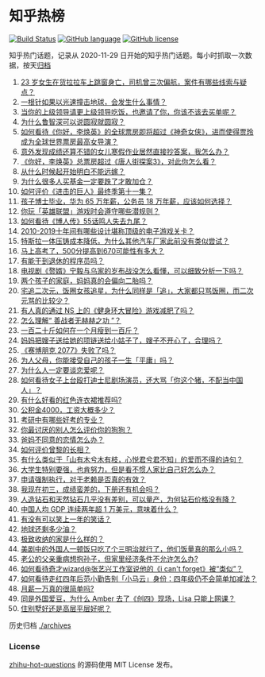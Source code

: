 # 知乎热榜
[![Build Status](https://github.com/ToWeLong/zhihu-hot-questions/workflows/CI/badge.svg)](https://github.com/ToWeLong/zhihu-hot-questions/actions)
[![GitHub language](https://img.shields.io/badge/language-golang-orange.svg)](https://golang.org/)
[![GitHub license](https://img.shields.io/github/license/ToWeLong/zhihu-hot-questions)](https://github.com/ToWeLong/zhihu-hot-questions/blob/main/LICENSE)

知乎热门话题，记录从 2020-11-29 日开始的知乎热门话题。每小时抓取一次数据，按天[归档](./archives)

<!-- BEGIN -->

1. [23 岁女生在货拉拉车上跳窗身亡，司机曾三次偏航，案件有哪些线索与疑点？](https://www.zhihu.com/question/445659561)
1. [一根针如果以光速撞击地球，会发生什么事情？](https://www.zhihu.com/question/445280012)
1. [当你的上级领导请更上级领导吃饭，也邀请了你，你该不该去买单呢？](https://www.zhihu.com/question/440020824)
1. [为什么鲁智深可以说圆寂就圆寂？](https://www.zhihu.com/question/46998574)
1. [如何看待《你好，李焕英》的全球票房即将超过《神奇女侠》，进而使得贾玲成为全球世界票房最高女导演？](https://www.zhihu.com/question/444875318)
1. [意外发现成绩还算不错的女儿寒假作业居然直接抄答案，我怎么办？](https://www.zhihu.com/question/444223188)
1. [《你好，李焕英》总票房超过《唐人街探案3》，对此你怎么看？](https://www.zhihu.com/question/445258008)
1. [从什么时候起开始明白不能远嫁？](https://www.zhihu.com/question/445225135)
1. [为什么很多人买基金一定要跌了才敢加仓？](https://www.zhihu.com/question/440460820)
1. [如何评价《进击的巨人》最终季第十一集？](https://www.zhihu.com/question/445637965)
1. [孩子博士毕业，华为 65 万年薪，公务员 18 万年薪，应该如何选择？](https://www.zhihu.com/question/444289082)
1. [你玩「英雄联盟」游戏时会遵守哪些潜规则？](https://www.zhihu.com/question/444096854)
1. [如何看待《博人传》55话鸣人失去九尾？](https://www.zhihu.com/question/445233652)
1. [2010-2019十年间有哪些设计堪称顶级的电子游戏关卡？](https://www.zhihu.com/question/404998582)
1. [特斯拉一体压铸成本降低，为什么其他汽车厂家此前没有类似尝试？](https://www.zhihu.com/question/445343579)
1. [马上高考了，500分提高到670可能性有多大？](https://www.zhihu.com/question/445324494)
1. [有能干到退休的程序员吗？](https://www.zhihu.com/question/435666995)
1. [电视剧《赘婿》宁毅与乌家的岁布战没怎么看懂，可以细致分析一下吗？](https://www.zhihu.com/question/444757339)
1. [两个孩子的家庭，妈妈真的会偏向二胎吗？](https://www.zhihu.com/question/444552496)
1. [宅追二次元，饭圈女孩追星，为什么同样是「追」，大家都只骂饭圈，而二次元骂的比较少？](https://www.zhihu.com/question/434446919)
1. [有人真的通过 NS 上的《健身环大冒险》游戏减肥了吗？](https://www.zhihu.com/question/359016259)
1. [怎么理解“ 善战者无赫赫之功 ”？](https://www.zhihu.com/question/409246699)
1. [一百二十斤如何在一个月瘦到一百斤？](https://www.zhihu.com/question/412419045)
1. [妈妈把嫂子送给她的项链送给小姑子了，嫂子不开心了，合理吗？](https://www.zhihu.com/question/443569422)
1. [《赛博朋克 2077》失败了吗？](https://www.zhihu.com/question/445240608)
1. [为人父母，你能接受自己的孩子一生「平庸」吗？](https://www.zhihu.com/question/359250781)
1. [为什么人一定要谈恋爱呢？](https://www.zhihu.com/question/444367432)
1. [如何看待女子上台殴打迪士尼剧场演员，还大骂「你这个猪，不配当中国人」？](https://www.zhihu.com/question/445582442)
1. [有什么好看的红色连衣裙推荐吗?](https://www.zhihu.com/question/305567605)
1. [公积金4000，工资大概多少？](https://www.zhihu.com/question/442656404)
1. [考研中有哪些好考的专业？](https://www.zhihu.com/question/347306049)
1. [你最讨厌的别人怎么评价你的狗狗？](https://www.zhihu.com/question/444389363)
1. [爸妈不同意的恋情怎么办？](https://www.zhihu.com/question/424909317)
1. [如何评价曾黎的长相？](https://www.zhihu.com/question/269063649)
1. [有什么类似于「山有木兮木有枝，心悦君兮君不知」的爱而不得的诗句？](https://www.zhihu.com/question/445303367)
1. [大学生特别要强，也肯努力，但是看不惯人家比自己好怎么办？](https://www.zhihu.com/question/438476679)
1. [申请强制执行，对于老赖是否真的有效？](https://www.zhihu.com/question/437656506)
1. [我现在初三，成绩蛮差的，下册还有机会吗？](https://www.zhihu.com/question/445007198)
1. [人造钻石和天然钻石几乎没有差别，可以量产，为何钻石价格没有降？](https://www.zhihu.com/question/429418221)
1. [中国人均 GDP 连续两年超 1 万美元，意味着什么？](https://www.zhihu.com/question/445350752)
1. [有没有可以笑上一年的笑话？](https://www.zhihu.com/question/437311484)
1. [地球还剩多少油？](https://www.zhihu.com/question/439341330)
1. [极致收纳的家是什么样的？](https://www.zhihu.com/question/331434969)
1. [美剧中的外国人一顿饭只吃了个三明治就行了，他们饭量真的那么小吗？](https://www.zhihu.com/question/27162329)
1. [老公的父亲重病想抱孙子，但家里经济条件不允许怎么办?](https://www.zhihu.com/question/445388727)
1. [如何看待奇才wizard@张艺兴工作室说他的《i can't forget》被“类似”？](https://www.zhihu.com/question/445584271)
1. [如何看待走红四年后范小勤告别「小马云」身份：四年级仍不会简单加减法？](https://www.zhihu.com/question/445376514)
1. [月薪一万真的很简单吗?](https://www.zhihu.com/question/438452552)
1. [同是外国爱豆，为什么 Amber 去了《创四》现场，Lisa 只能上网课？](https://www.zhihu.com/question/444598356)
1. [住别墅好还是高层平层好呢？](https://www.zhihu.com/question/436871543)

<!-- END -->

历史归档 [./archives](./archives)


### License
[zhihu-hot-questions](https://github.com/towelong/zhihu-hot-questions) 的源码使用 MIT License 发布。